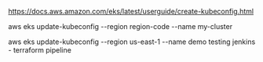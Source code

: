 https://docs.aws.amazon.com/eks/latest/userguide/create-kubeconfig.html

aws eks update-kubeconfig --region region-code --name my-cluster

aws  eks  update-kubeconfig --region us-east-1  --name   demo
testing jenkins - terraform pipeline